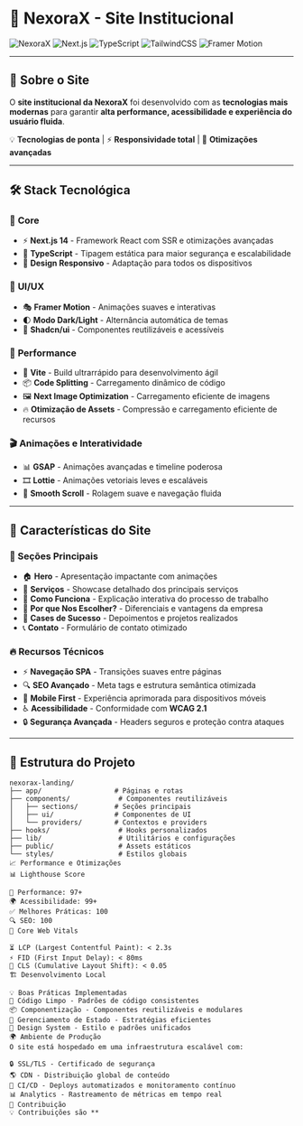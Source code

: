 # 🚀 NexoraX - Site Institucional

![NexoraX](https://img.shields.io/badge/NexoraX-Software%20Sob%20Medida-7B61FF?style=for-the-badge&logo=vercel&logoColor=white)
![Next.js](https://img.shields.io/badge/Next.js-14-000000?style=for-the-badge&logo=next.js)
![TypeScript](https://img.shields.io/badge/TypeScript-3178C6?style=for-the-badge&logo=typescript&logoColor=white)
![TailwindCSS](https://img.shields.io/badge/TailwindCSS-06B6D4?style=for-the-badge&logo=tailwind-css&logoColor=white)
![Framer Motion](https://img.shields.io/badge/Framer_Motion-FF00FF?style=for-the-badge&logo=framer&logoColor=white)

---

## 🏢 Sobre o Site  

O **site institucional da NexoraX** foi desenvolvido com as **tecnologias mais modernas** para garantir **alta performance, acessibilidade e experiência do usuário fluida**.  

💡 **Tecnologias de ponta** | ⚡ **Responsividade total** | 🚀 **Otimizações avançadas**  

---

## 🛠️ Stack Tecnológica  

### 🔹 **Core**
- ⚡ **Next.js 14** - Framework React com SSR e otimizações avançadas
- 🔷 **TypeScript** - Tipagem estática para maior segurança e escalabilidade
- 📱 **Design Responsivo** - Adaptação para todos os dispositivos

### 🎨 **UI/UX**
- 🎭 **Framer Motion** - Animações suaves e interativas
- 🌓 **Modo Dark/Light** - Alternância automática de temas
- 🎯 **Shadcn/ui** - Componentes reutilizáveis e acessíveis

### 🚀 **Performance**
- 🚀 **Vite** - Build ultrarrápido para desenvolvimento ágil
- 📦 **Code Splitting** - Carregamento dinâmico de código
- 🖼️ **Next Image Optimization** - Carregamento eficiente de imagens
- 🔥 **Otimização de Assets** - Compressão e carregamento eficiente de recursos

### 🎬 **Animações e Interatividade**
- 📊 **GSAP** - Animações avançadas e timeline poderosa
- 🎞️ **Lottie** - Animações vetoriais leves e escaláveis
- 🔄 **Smooth Scroll** - Rolagem suave e navegação fluida

---

## 🌟 Características do Site  

### 📌 Seções Principais  
- 🏠 **Hero** - Apresentação impactante com animações  
- 💼 **Serviços** - Showcase detalhado dos principais serviços  
- 🔧 **Como Funciona** - Explicação interativa do processo de trabalho  
- 💪 **Por que Nos Escolher?** - Diferenciais e vantagens da empresa  
- 🌟 **Cases de Sucesso** - Depoimentos e projetos realizados  
- 📞 **Contato** - Formulário de contato otimizado  

### 🔥 Recursos Técnicos  
- ⚡ **Navegação SPA** - Transições suaves entre páginas  
- 🔍 **SEO Avançado** - Meta tags e estrutura semântica otimizada  
- 📱 **Mobile First** - Experiência aprimorada para dispositivos móveis  
- ♿ **Acessibilidade** - Conformidade com **WCAG 2.1**  
- 🔒 **Segurança Avançada** - Headers seguros e proteção contra ataques  

---

## 📂 Estrutura do Projeto  

```plaintext
nexorax-landing/
├── app/                  # Páginas e rotas
├── components/            # Componentes reutilizáveis
│   ├── sections/         # Seções principais
│   ├── ui/               # Componentes de UI
│   └── providers/        # Contextos e providers
├── hooks/                 # Hooks personalizados
├── lib/                   # Utilitários e configurações
├── public/                # Assets estáticos
└── styles/                # Estilos globais
📈 Performance e Otimizações
📊 Lighthouse Score

🚀 Performance: 97+
🌍 Acessibilidade: 99+
✅ Melhores Práticas: 100
🔍 SEO: 100
📡 Core Web Vitals

⏳ LCP (Largest Contentful Paint): < 2.3s
⚡ FID (First Input Delay): < 80ms
🔄 CLS (Cumulative Layout Shift): < 0.05
🏗️ Desenvolvimento Local

💡 Boas Práticas Implementadas
📝 Código Limpo - Padrões de código consistentes
📦 Componentização - Componentes reutilizáveis e modulares
🔄 Gerenciamento de Estado - Estratégias eficientes
🎨 Design System - Estilo e padrões unificados
🌍 Ambiente de Produção
O site está hospedado em uma infraestrutura escalável com:

🔒 SSL/TLS - Certificado de segurança
🌎 CDN - Distribuição global de conteúdo
🚀 CI/CD - Deploys automatizados e monitoramento contínuo
📊 Analytics - Rastreamento de métricas em tempo real
🤝 Contribuição
💡 Contribuições são **
